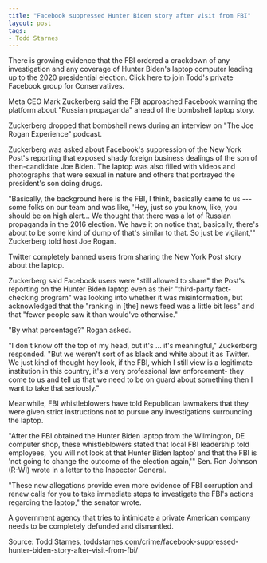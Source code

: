 ```yaml
---
title: "Facebook suppressed Hunter Biden story after visit from FBI"
layout: post
tags:
- Todd Starnes
---
```


There is growing evidence that the FBI ordered a crackdown of any investigation and any coverage of Hunter Biden's laptop computer leading up to the 2020 presidential election. Click here to join Todd's private Facebook group for Conservatives.

Meta CEO Mark Zuckerberg said the FBI approached Facebook warning the platform about "Russian propaganda" ahead of the bombshell laptop story.

Zuckerberg dropped that bombshell news during an interview on "The Joe Rogan Experience" podcast.

Zuckerberg was asked about Facebook's suppression of the New York Post's reporting that exposed shady foreign business dealings of the son of then-candidate Joe Biden. The laptop was also filled with videos and photographs that were sexual in nature and others that portrayed the president's son doing drugs.

"Basically, the background here is the FBI, I think, basically came to us --- some folks on our team and was like, 'Hey, just so you know, like, you should be on high alert... We thought that there was a lot of Russian propaganda in the 2016 election. We have it on notice that, basically, there's about to be some kind of dump of that's similar to that. So just be vigilant,'" Zuckerberg told host Joe Rogan.

Twitter completely banned users from sharing the New York Post story about the laptop.

Zuckerberg said Facebook users were "still allowed to share" the Post's reporting on the Hunter Biden laptop even as their "third-party fact-checking program" was looking into whether it was misinformation, but acknowledged that the "ranking in \[the\] news feed was a little bit less" and that "fewer people saw it than would've otherwise."

"By what percentage?" Rogan asked.

"I don't know off the top of my head, but it's ... it's meaningful," Zuckerberg responded. "But we weren't sort of as black and white about it as Twitter. We just kind of thought hey look, if the FBI, which I still view is a legitimate institution in this country, it's a very professional law enforcement- they come to us and tell us that we need to be on guard about something then I want to take that seriously."

Meanwhile, FBI whistleblowers have told Republican lawmakers that they were given strict instructions not to pursue any investigations surrounding the laptop.

"After the FBI obtained the Hunter Biden laptop from the Wilmington, DE computer shop, these whistleblowers stated that local FBI leadership told employees, 'you will not look at that Hunter Biden laptop' and that the FBI is 'not going to change the outcome of the election again,'" Sen. Ron Johnson (R-WI) wrote in a letter to the Inspector General.

"These new allegations provide even more evidence of FBI corruption and renew calls for you to take immediate steps to investigate the FBI's actions regarding the laptop," the senator wrote.

A government agency that tries to intimidate a private American company needs to be completely defunded and dismantled.

Source: Todd Starnes, toddstarnes.com/crime/facebook-suppressed-hunter-biden-story-after-visit-from-fbi/
